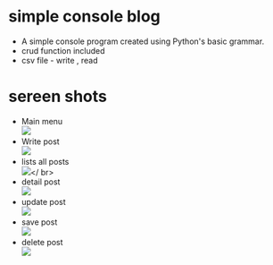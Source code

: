 # simple console blog
- A simple console program created using Python's basic grammar.
- crud function included
- csv file - write , read 

# sereen shots

- Main menu </br>
<img src="https://user-images.githubusercontent.com/59883982/131525541-b1177201-2392-4bb8-9b47-95f5672ace19.PNG"></br>
- Write post </br>
<img src="https://user-images.githubusercontent.com/59883982/131525561-822f7e86-a584-44a6-9e07-2c3c0f4ec390.PNG"></br>
- lists all posts </br>
<img src="https://user-images.githubusercontent.com/59883982/131525572-46d888d5-061d-4a27-a03a-2b86447dad20.PNG"></ br>
- detail post </br>
<img src="https://user-images.githubusercontent.com/59883982/131525578-e2ab34b3-9ae2-4e65-8810-e2b4e9a9c8dd.PNG"></br>
- update post </br>
<img src="https://user-images.githubusercontent.com/59883982/131525586-ded37c4d-f00f-439f-9447-37e2720b841a.PNG"></br>
- save post </br>
<img src="https://user-images.githubusercontent.com/59883982/131525589-2d5b9670-9d3b-4dcc-8d47-ae63a34eb663.PNG"></br>
- delete post </br>
<img src="https://user-images.githubusercontent.com/59883982/131525597-588b8146-f36a-46d6-bb8a-14156f1c5d7e.PNG"></br>
